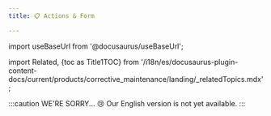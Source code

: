 ```yaml
---
title: 📋 Actions & Form

---
```


import useBaseUrl from '@docusaurus/useBaseUrl'; 

import Related, {toc as Title1TOC} from '/i18n/es/docusaurus-plugin-content-docs/current/products/corrective_maintenance/landing/_relatedTopics.mdx'; 

:::caution WE'RE SORRY... 😢
Our English version is not yet available.
:::

<Related/>